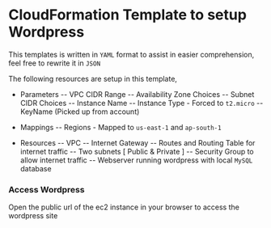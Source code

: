 # CloudFormation Template to setup Wordpress

This templates is written in `YAML` format to assist in easier comprehension, feel free to rewrite it in `JSON`

The following resources are setup in this template,
- Parameters
-- VPC CIDR Range
-- Availability Zone Choices
-- Subnet CIDR Choices
-- Instance Name
-- Instance Type - Forced to `t2.micro`
-- KeyName (Picked up from account)

- Mappings
-- Regions - Mapped to `us-east-1` and `ap-south-1`
- Resources
-- VPC
-- Internet Gateway
-- Routes and Routing Table for internet traffic
-- Two subnets [ Public & Private ]
-- Security Group to allow internet traffic
-- Webserver running wordpress with local `MySQL` database

### Access Wordpress
Open the public url of the ec2 instance in your browser to access the wordpress site

